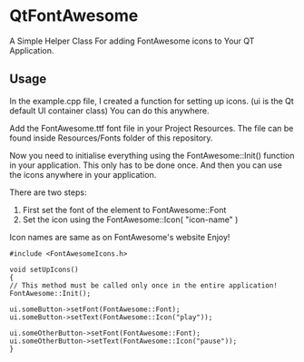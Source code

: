 # QtFontAwesome
A Simple Helper Class For adding FontAwesome icons to Your QT Application.

## Usage

In the example.cpp file, I created a function for setting up icons. (ui is the Qt default UI container class)
You can do this anywhere.

Add the FontAwesome.ttf font file in your Project Resources. The file can be found inside Resources/Fonts folder of this repository.

Now you need to initialise everything using the FontAwesome::Init() function in your application. This only has to be done once. 
And then you can use the icons anywhere in your application.

There are two steps:
1. First set the font of the element to FontAwesome::Font
2. Set the icon using the FontAwesome::Icon( "icon-name" )

Icon names are same as on FontAwesome's website
Enjoy!

    #include <FontAwesomeIcons.h>

    void setUpIcons()
    {
	// This method must be called only once in the entire application!
	FontAwesome::Init();

	ui.someButton->setFont(FontAwesome::Font);
	ui.someButton->setText(FontAwesome::Icon("play"));

	ui.someOtherButton->setFont(FontAwesome::Font);
	ui.someOtherButton->setText(FontAwesome::Icon("pause"));
    } 
